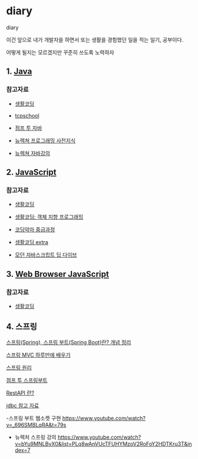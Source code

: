 # diary

diary

이건 앞으로 내가 개발자을 하면서 또는 생활을 경험했던 일을 적는 일기, 공부이다.

어떻게 될지는 모르겠지만 꾸준히 쓰도록 노력하자

## 1. [Java](https://github.com/lugia574/diary/tree/main/study/java/md)

### 참고자료

- [생활코딩](https://opentutorials.org/course/1223)

- [tcpschool](https://www.tcpschool.com/java/intro)

- [점프 투 자바](https://wikidocs.net/book/31)

- [뉴렉쳐 프로그래밍 사전지식](https://www.youtube.com/watch?v=PHqDCkv09lk&list=PLq8wAnVUcTFXna0fCAsElIj2qayRqvGjk&index=1)

- [뉴렉쳐 자바강의](https://www.youtube.com/playlist?list=PLq8wAnVUcTFV4ZjRbyGnw6T1tgmYDLM3P)

## 2. [JavaScript](https://github.com/lugia574/diary/tree/main/study/JavaScript/md)

### 참고자료

- [생활코딩](https://opentutorials.org/course/743)

- [생활코딩: 객체 지향 프로그래밍](https://opentutorials.org/module/4047)

- [코딩악마 중급과정](https://www.youtube.com/watch?v=ocGc-AmWSnQ&list=PLZKTXPmaJk8JZ2NAC538UzhY_UNqMdZB4)

- [생활코딩 extra](https://seomal.com/map/1/184)

- [모던 자바스크립트 딥 다이브](https://poiemaweb.com/)

## 3. [Web Browser JavaScript](https://github.com/lugia574/diary/tree/main/study/Web%20Browser%20JavaScript)

### 참고자료

- [생활코딩](https://opentutorials.org/module/904)

## 4. 스프링

[스프링(Spring), 스프링 부트(Spring Boot)란? 개념 정리](https://melonicedlatte.com/2021/07/11/174700.html)

[스프링 MVC 하루만에 배우기](https://wikidocs.net/115236)

[스프링 원리](https://catsbi.oopy.io/e5ab2f18-321c-4ac5-a7bb-df739964d5c2)

[점프 투 스프링부트](https://wikidocs.net/book/7601)

[RestAPI 란?](https://www.redhat.com/ko/topics/api/what-is-a-rest-api)

[jdbc 참고 자료](https://www.youtube.com/watch?v=36BrF4MwVgw&list=PL3036mp45iYxtUycKjRDCETuCv2e_DSp3)

-스프링 부트 웹소켓 구현
https://www.youtube.com/watch?v=_696SMBLqRA&t=79s

- 뉴렉처 스프링 강의
  https://www.youtube.com/watch?v=bYu9MNLBvX0&list=PLq8wAnVUcTFUHYMzoV2RoFoY2HDTKru3T&index=7
